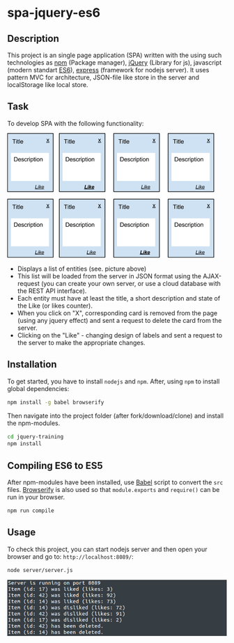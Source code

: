 # spa-jquery-es6

## Description

This project is an single page application (SPA) written with the using such technologies as [npm](https://www.npmjs.com/) (Package manager), [jQuery](https://jquery.com/) (Library for js), javascript (modern standart [ES6](http://es6-features.org/)), [express](http://expressjs.com/) (framework for nodejs server). It uses pattern MVC for architecture, JSON-file like store in the server and localStorage like local store.

## Task

To develop SPA with the following functionality:

![alt tag](public/i/task.png)

- Displays a list of entities (see. picture above)
- This list will be loaded from the server in JSON format using the AJAX-request (you can create your own server, or use a cloud database with the REST API interface).
- Each entity must have at least the title, a short description and state of the Like (or likes counter).
- When you click on "X", corresponding card is removed from the page (using any jquery effect) and sent a request to delete the card from the server.
- Clicking on the "Like" - changing design of labels and sent a request to the server to make the appropriate changes.

## Installation

To get started, you have to install `nodejs` and `npm`. After, using `npm` to install global dependencies:
```bash
npm install -g babel browserify
```

Then navigate into the project folder (after fork/download/clone) and install the npm-modules.
```bash
cd jquery-training
npm install
```

## Compiling ES6 to ES5

After npm-modules have been installed, use [Babel](https://babeljs.io/) script to convert the `src` files. [Browserify](http://browserify.org/) is also used so that `module.exports` and `require()` can be run in your browser.

```bash
npm run compile
```

## Usage

To check this project, you can start nodejs server and then open your browser and go to: `http://localhost:8089/`:

```bash
node server/server.js 
```

![alt tag](public/i/test2.png)

